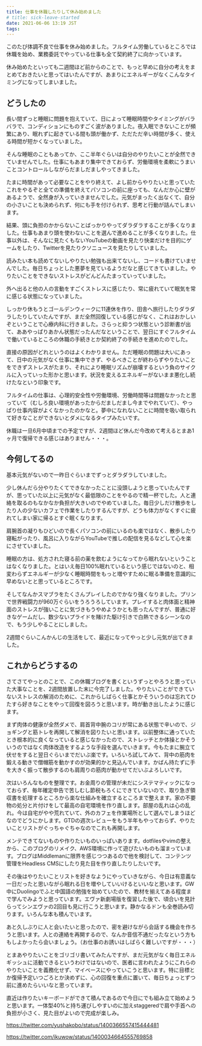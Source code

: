 ```yaml
---
title: 仕事を休職したりして休み始めました
# title: sick-leave-started
date: 2021-06-06 13:19 JST
tags:
---
```


このたび体調不良で仕事を休み始めました。フルタイム労働しているところでは休職を始め、業務委託でやっている仕事も全て契約終了に向かっています。

休み始めたといっても二週間ほど前からのことで、もっと早めに自分の考えをまとめておきたいと思ってはいたんですが、あまりにエネルギーがなくこんなタイミングになってしまいました。

## どうしたの
長い間ずっと睡眠に問題を抱えていて、日によって睡眠時間やタイミングがバラバラで、コンディションにものすごく波がありました。夜入眠できないことが頻繁にあり、眠れずに起きている間も頭が働かず、ただただ辛い時間が多く、使える時間が短かくなっていました。

そんな睡眠のこともあってか、ここ半年ぐらいは自分のやりたいことが全然できていませんでした。仕事にもあまり集中できておらず、労働環境を柔軟にうまいことコントロールしながらだましだましやってきました。

たまに時間があって必要なことをやり終えて、よし前からやりたいと思っていたこれをやるぞと全ての準備を終えてパソコンの前に座っても、なんだか心に壁があるようで、全然身が入っていきませんでした。元気がまったく出なくて、自分の小さいことも決められず、何にも手を付けられず、思考と行動が詰んでしまいます。

結果、頭に負担のかからないことばっかりやってダラダラすることが多くなりました。仕事もあまり頭を使わないことを選んで進めることが多くなりました。仕事以外は、そんなに見たくもないYouTubeの動画を見たり快楽だけを目的にゲームをしたり、Twitterを見たりクソニュースを見たりしていました。

読みたい本も読めてないしやりたい勉強も出来てないし、コードも書けていませんでした。毎日ちょっとした悪夢を見ているようだなと感じてきていました。やりたいことをできないストレスがどんどんたまっていっていました。

外へ出ると他の人の言動をすごくストレスに感じたり、常に疲れていて眠気を常に感じる状態になっていました。

しっかり休もうとゴールデンウィークに11連休を作り、田舎へ旅行したりダラダラしたりしていたんですが、まだ全然回復している感じがなく、これはおかしいぞということで心療内科に行きました。さらっと抑うつ状態という診断書が出て、ああやっぱりあかん状態だったんだなということで、翌日にすぐフルタイムで働いているところの休職の手続きとか契約終了の手続きを進めたのでした。

直接の原因がどれというのはよくわかりません。ただ睡眠の問題は大いにあって、日中の元気がなく仕事に集中できず、やるべきことが終わらずやりたいことをできずストレスがたまり、それにより睡眠リズムが崩壊するという負のサイクルに入っていった形かと思います。状況を変えるエネルギーがないまま悪化し続けたなという印象です。

フルタイムの仕事は、心理的安全性や労働環境、労働時間等は問題なかったと思っていて（むしろ良い環境があったからだましだまし今までやれていて）、やっぱり仕事内容がよくなかったのかなと。夢中になれないことに時間を吸い取られて好きなことができないとダメになるタイプみたいです。

休職は一旦6月中頃までの予定ですが、2週間ほど休んだ今改めて考えるとまあ1ヶ月で復帰できる感じはありません・・・。

## 今何してるの

基本元気がないので一昨日ぐらいまでずっとダラダラしていました。

少し休んだら分やりたくてできなかったことに没頭しようと思っていたんですが、思っていた以上に元気がなく最低限のことをやるので精一杯でした。人と連絡を取るのもなかなか負担が大きいのでやめていました。毎日少しだけ散歩をしたり人の少ないカフェで作業をしたりするんですが、どうも体力がなくすぐに疲れてしまい家に帰るとすぐ眠くなります。

肩腕首の凝りもひどいので長くパソコンの前にいるのも楽ではなく、散歩したり寝転がったり、風呂に入りながらYouTubeで推しの配信を見るなどして心を楽にさせていました。

睡眠の方は、処方された寝る前の薬を飲むようになってから眠れないということはなくなりました。とはいえ毎日100%眠れているという感じではないのと、相変わらずエネルギーが少なく睡眠時間をもっと増やすために眠る準備を意識的に早めないとと思っているところです。

そしてなんかスマブラをたくさんプレイしたのでかなり強くなりました。プリンで世界戦闘力が960万ぐらいをうろうろしています。プレイすると肉体面と精神面のストレスが強いことに気づきもうやめようかとも思ったんですが、普通に好きなゲームだし、数少ないプライドを賭けた駆け引きで白熱できるシーンなので、もう少しやることにしました。

2週間ぐらいこんかんじの生活をして、最近になってやっと少し元気が出てきました。

## これからどうするの

さてさてやっとのことで、この休職ブログを書くというずっとやろうと思っていた大事なことを、2週間放置した末に今完了しました。やりたいことができていないストレスの解消のために、これからしばらく仕事とかそういうのは忘れてひたすら好きなことをやって回復を図ろうと思います。時が動き出したように感じます。

まず肉体の健康が全然ダメで、肩首背中腕のコリが常にある状態で辛いので、ジョギングと筋トレを再開して解消を図りたいと思います。以前整体に通っていたとき根本的に良くなっていると感じなかったので、ストレッチとか体操とかそういうのではなく肉体改造をするような手段を選んでいきます。今もたまに腕立て伏せをすると翌日ぐらいまでだいぶ楽です。いろいろ試してみて、背中の筋肉を鍛える動きで僧帽筋を動かすのが効果的かと見込んでいます。かばん持たずに手を大きく振って散歩するのも肩周りの筋肉が動かせてだいぶよろしいです。

次はいろんなものを整理です。お金周りの管理が未だにシステマティックになっておらず、毎年確定申告で苦しむし節税もろくにできていないので、取り急ぎ領収書を処理するところから楽な仕組みを確立するところまで整えます。家の不要物の処分と片付けをして最高の自宅環境を作り直します。部屋の乱れは心の乱れ。今は自宅がやや荒れていて、外のカフェを作業場所として選んでしまうほどなのでどうにかします。GTDの週次レビューをもう半年もやっておらず、やりたいことリストがぐっちゃぐちゃなのでこれも再開します。

メンテできてないものや作りたいものいっぱいあります。dotfilesやvimの整えから、このブログのリメイク、AWS環境に作って遊びたいものも溜まっています。ブログはMiddlemanに限界を感じつつあるので他を検討して、コンテンツ管理をHeadless CMSにしたり見た目を作り直したりしたいです。

その後はやりたいことリストを好きなようにやっていきながら、今日は有意義な一日だったと思いながら眠れる日を増やしていいけるといいなと思います。GW中にDuolingoでふと中国語の勉強を始めていたので、教材を揃えてある程度まで学んでみようと思っています。エヴァ新劇場版を復習した後で、頃合いを見計らってシンエヴァの2回目も見に行こうと思います。静かなるドンも全巻読み切ります。いろんな本も積んでいます。

あと久しぶりに人と会いたいと思ったので、密を避けながら会話する機会を作ろうと思います。人との連絡を再開するので、なんか音信不通だったなという方ももしよかったら会いましょう。（お仕事のお誘いはしばらく難しいですが・・・）

とまあやりたいことをゴリゴリ書いてみたんですが、まだ元気がなく毎日エネルギッシュに活動できるというわけではないので、医者に言われたようにこれらのやりたいことを義務化せず、マイペースにやっていこうと思います。特に目標とか復帰予定いつごろとか決めずに、心の回復を重点に置いて、毎日ちょっとずつ前に進めたらいいなと思っています。

直近は作りたいキーボードができて積んであるので今日にでも組み立て始めようと思います。一体型40%と持ち運びしやすいのに加えstaggeredで肩や手首への負担が小さく、見た目がよいので完成が楽しみ。

https://twitter.com/yushakobo/status/1400366557415444481

https://twitter.com/ikuwow/status/1400034664555769858

